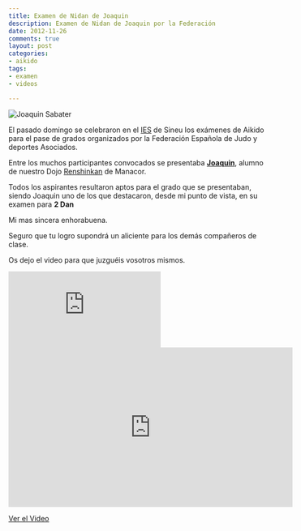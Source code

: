 ```yaml
---  
title: Examen de Nidan de Joaquin  
description: Examen de Nidan de Joaquin por la Federación   
date: 2012-11-26       
comments: true  
layout: post  
categories:  
- aikido   
tags:  
- examen  
- videos    

---  
```


![Joaquin Sabater](http://d.pr/i/nUfs+)  

El pasado domingo se celebraron en el [IES] de Sineu los exámenes de Aikido para el pase de grados organizados por la Federación Española de Judo y deportes Asociados.   

Entre los muchos participantes convocados se presentaba **[Joaquin]**, alumno de nuestro Dojo [Renshinkan] de Manacor.

Todos los aspirantes resultaron aptos para el grado que se presentaban, siendo Joaquin uno de los que destacaron, desde mi punto de vista, en su examen para **2 Dan**  

Mi mas sincera enhorabuena.  

Seguro que tu logro supondrá un aliciente para los demás compañeros de clase.   

Os dejo el video para que juzguéis vosotros mismos.

<div class="span12 visible-phone">
<iframe src="http://www.youtube.com/embed/bwVnu_-MEsM" frameborder="0" allowfullscreen></iframe>
</div>

<div class="span12 hidden-phone">
<iframe width="560" height="315" src="http://www.youtube.com/embed/bwVnu_-MEsM" frameborder="0" allowfullscreen></iframe>
</div>

[Ver el Video](http://youtu.be/bwVnu_-MEsM)

[Joaquin]: http://www.facebook.com/joaquinsabater/
[Renshinkan]: http://renshinkanmallorca.com/seccion/aikido/
[IES]: http://www.iessineu.net/index.php/situacio